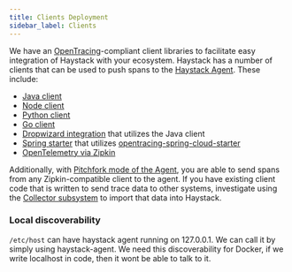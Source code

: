 ```yaml
---
title: Clients Deployment
sidebar_label: Clients
---
```


We have an [OpenTracing](http://opentracing.io/)-compliant client libraries to facilitate easy integration of Haystack with your ecosystem. Haystack has a number of clients that can be used to push spans to the [Haystack Agent](../about/clients.html#haystack-agent). These include:
 * [Java client](https://github.com/ExpediaDotCom/haystack-client-java) 
 * [Node client](https://github.com/ExpediaDotCom/haystack-client-node)
 * [Python client](https://github.com/ExpediaDotCom/haystack-client-python)
 * [Go client](https://github.com/ExpediaDotCom/haystack-client-go)
 * [Dropwizard integration](https://github.com/ExpediaDotCom/haystack-dropwizard) that utilizes the Java client
 * [Spring starter](https://github.com/ExpediaDotCom/opentracing-spring-haystack-starter)  that utilizes [opentracing-spring-cloud-starter](https://github.com/opentracing-contrib/java-spring-cloud)
 * [OpenTelemetry via Zipkin](https://github.com/ExpediaDotCom/haystack-opentelemetry-example)
  
Additionally, with [Pitchfork mode of the Agent](../about/clients.html#pitchfork-agent), you are able to send spans from any Zipkin-compatible client to the agent. If you have existing client code that is written to send trace data to other systems, investigate using the [Collector subsystem](../subsystems/subsystems_collectors.html) to import that data into Haystack.

### Local discoverability

`/etc/host` can have haystack agent running on 127.0.0.1. We can call it by simply using haystack-agent. We need this discoverability for Docker, if we write localhost in code, then it wont be able to talk to it. 
